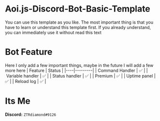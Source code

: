 # Aoi.js-Discord-Bot-Basic-Template
You can use this template as you like. The most important thing is that you have to learn or understand this template first. If you already understand, you can immediately use it without read this text

# Bot Feature
Here I only add a few important things, maybe in the future I will add a few more here
| Feature | Status | 
|----|---------| 
 | Command Handler | ✅ | 
 | Variable handler | ✅ |
 | Status handler | ✅ |
 | Premium | ✅ |
 | Uptime panel | ✅ |
 | Reload log | ✅ |

# Its Me
**Discord:** `ZTRdiamond#9126`
